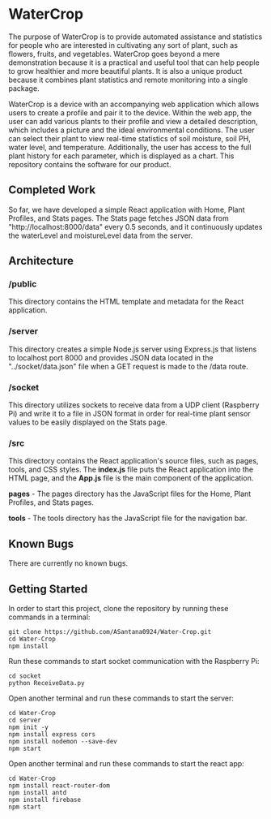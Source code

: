 # WaterCrop
The purpose of WaterCrop is to provide automated assistance and statistics for people who are interested in cultivating any sort of plant, such as flowers, fruits, and vegetables. WaterCrop goes beyond a mere demonstration because it is a practical and useful tool that can help people to grow healthier and more beautiful plants. It is also a unique product because it combines plant statistics and remote monitoring into a single package.

WaterCrop is a device with an accompanying web application which allows users to create a profile and pair it to the device. Within the web app, the user can add various plants to their profile and view a detailed description, which includes a picture and the ideal environmental conditions. The user can select their plant to view real-time statistics of soil moisture, soil PH, water level, and temperature. Additionally, the user has access to the full plant history for each parameter, which is displayed as a chart. This repository contains the software for our product.

## Completed Work
So far, we have developed a simple React application with Home, Plant Profiles, and Stats pages. The Stats page fetches JSON data from "http://localhost:8000/data" every 0.5 seconds, and it continuously updates the waterLevel and moistureLevel data from the server.

## Architecture
### /public
This directory contains the HTML template and metadata for the React application.

### /server
This directory creates a simple Node.js server using Express.js that listens to localhost port 8000 and provides JSON data located in the "../socket/data.json" file when a GET request is made to the /data route.

### /socket
This directory utilizes sockets to receive data from a UDP client (Raspberry Pi) and write it to a file in JSON format in order for real-time plant sensor values to be easily displayed on the Stats page.

### /src
This directory contains the React application's source files, such as pages, tools, and CSS styles.
The **index.js** file puts the React application into the HTML page, and the **App.js** file is the main component of the application.

**pages** - The pages directory has the JavaScript files for the Home, Plant Profiles, and Stats pages. 

**tools** - The tools directory has the JavaScript file for the navigation bar.

## Known Bugs
There are currently no known bugs.

## Getting Started
In order to start this project, clone the repository by running these commands in a terminal:
```
git clone https://github.com/ASantana0924/Water-Crop.git
cd Water-Crop
npm install
```
Run these commands to start socket communication with the Raspberry Pi:
```
cd socket
python ReceiveData.py
```
Open another terminal and run these commands to start the server:
```
cd Water-Crop
cd server
npm init -y
npm install express cors
npm install nodemon --save-dev
npm start
```
Open another terminal and run these commands to start the react app:
```
cd Water-Crop
npm install react-router-dom
npm install antd
npm install firebase
npm start
```
